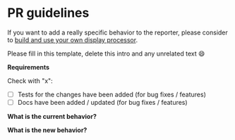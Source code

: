 # PR guidelines

If you want to add a really specific behavior to the reporter, please consider to [build and use your own display processor](https://github.com/bcaudan/jasmine-spec-reporter/blob/master/docs/customize-output.md).

Please fill in this template, delete this intro and any unrelated text :smile:

**Requirements**

Check with "x":

* [ ] Tests for the changes have been added (for bug fixes / features)
* [ ] Docs have been added / updated (for bug fixes / features)

**What is the current behavior?**

**What is the new behavior?**
